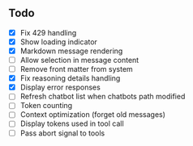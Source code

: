 ## Todo

- [x] Fix 429 handling
- [x] Show loading indicator
- [x] Markdown message rendering
- [ ] Allow selection in message content
- [ ] Remove front matter from system
- [x] Fix reasoning details handling
- [x] Display error responses
- [ ] Refresh chatbot list when chatbots path modified
- [ ] Token counting
- [ ] Context optimization (forget old messages)
- [ ] Display tokens used in tool call
- [ ] Pass abort signal to tools
